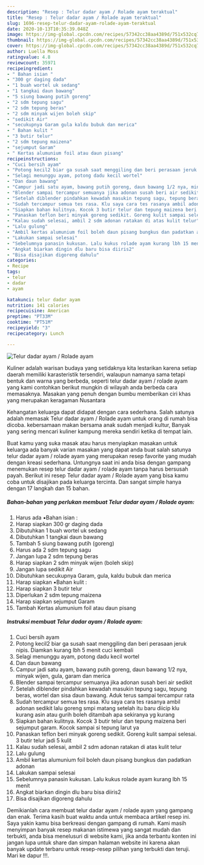 ```yaml
---
description: "Resep : Telur dadar ayam / Rolade ayam teraktual"
title: "Resep : Telur dadar ayam / Rolade ayam teraktual"
slug: 1696-resep-telur-dadar-ayam-rolade-ayam-teraktual
date: 2020-10-13T10:35:39.048Z
image: https://img-global.cpcdn.com/recipes/57342cc38aa4389d/751x532cq70/telur-dadar-ayam-rolade-ayam-foto-resep-utama.jpg
thumbnail: https://img-global.cpcdn.com/recipes/57342cc38aa4389d/751x532cq70/telur-dadar-ayam-rolade-ayam-foto-resep-utama.jpg
cover: https://img-global.cpcdn.com/recipes/57342cc38aa4389d/751x532cq70/telur-dadar-ayam-rolade-ayam-foto-resep-utama.jpg
author: Luella Moss
ratingvalue: 4.8
reviewcount: 35971
recipeingredient:
- " Bahan isian "
- "300 gr daging dada"
- "1 buah wortel uk sedang"
- "1 tangkai daun bawang"
- "5 siung bawang putih goreng"
- "2 sdm tepung sagu"
- "2 sdm tepung beras"
- "2 sdm minyak wijen boleh skip"
- "sedikit Air"
- "secukupnya Garam gula kaldu bubuk dan merica"
- " Bahan kulit "
- "3 butir telur"
- "2 sdm tepung maizena"
- "sejumput Garam"
- " Kertas alumunium foil atau daun pisang"
recipeinstructions:
- "Cuci bersih ayam"
- "Potong kecil2 biar ga susah saat menggiling dan beri perasaan jeruk nipis. Diamkan kurang lbh 5 menit cuci kembali"
- "Selagi menunggu ayam, potong dadu kecil wortel"
- "Dan daun bawang"
- "Campur jadi satu ayam, bawang putih goreng, daun bawang 1/2 nya, minyak wijen, gula, garam dan merica"
- "Blender sampai tercampur semuanya jika adonan susah beri air sedikit"
- "Setelah diblender pindahkan kewadah masukin tepung sagu, tepung beras, wortel dan sisa daun bawang. Aduk terus sampai tercampur rata"
- "Sudah tercampur semua tes rasa. Klu saya cara tes rasanya ambil adonan sedikit lalu goreng smpi matang setelah itu baru diicip klu kurang asin atau gurih boleh ditambah apa sekiranya yg kurang"
- "Siapkan bahan kulitnya. Kocok 3 butir telur dan tepung maizena beri sejumput garam. Kocok sampai si tepung larut ya"
- "Panaskan teflon beri minyak goreng sedikit. Goreng kulit sampai selesai. 3 butir telur jadi 5 kulit"
- "Kalau sudah selesai, ambil 2 sdm adonan ratakan di atas kulit telur"
- "Lalu gulung"
- "Ambil kertas alumunium foil boleh daun pisang bungkus dan padatkan adonan"
- "Lakukan sampai selesai"
- "Sebelumnya panasin kukusan. Lalu kukus rolade ayam kurang lbh 15 menit"
- "Angkat biarkan dingin dlu baru bisa diiris2"
- "Bisa disajikan digoreng dahulu"
categories:
- Recipe
tags:
- telur
- dadar
- ayam

katakunci: telur dadar ayam 
nutrition: 141 calories
recipecuisine: American
preptime: "PT33M"
cooktime: "PT51M"
recipeyield: "3"
recipecategory: Lunch

---
```



![Telur dadar ayam / Rolade ayam](https://img-global.cpcdn.com/recipes/57342cc38aa4389d/751x532cq70/telur-dadar-ayam-rolade-ayam-foto-resep-utama.jpg)

Kuliner adalah warisan budaya yang setidaknya kita lestarikan karena setiap daerah memiliki karasteristik tersendiri, walaupun namanya sama tetapi bentuk dan warna yang berbeda, seperti telur dadar ayam / rolade ayam yang kami contohkan berikut mungkin di wilayah anda berbeda cara memasaknya. Masakan yang penuh dengan bumbu memberikan ciri khas yang merupakan keragaman Nusantara

Kehangatan keluarga dapat didapat dengan cara sederhana. Salah satunya adalah memasak Telur dadar ayam / Rolade ayam untuk orang di rumah bisa dicoba. kebersamaan makan bersama anak sudah menjadi kultur, Banyak yang sering mencari kuliner kampung mereka sendiri ketika di tempat lain.



Buat kamu yang suka masak atau harus menyiapkan masakan untuk keluarga ada banyak varian masakan yang dapat anda buat salah satunya telur dadar ayam / rolade ayam yang merupakan resep favorite yang mudah dengan kreasi sederhana. Untungnya saat ini anda bisa dengan gampang menemukan resep telur dadar ayam / rolade ayam tanpa harus bersusah payah.
Berikut ini resep Telur dadar ayam / Rolade ayam yang bisa kamu coba untuk disajikan pada keluarga tercinta. Dan sangat simple hanya dengan 17 langkah dan 15 bahan.


<!--inarticleads1-->

##### Bahan-bahan yang perlukan membuat Telur dadar ayam / Rolade ayam:

1. Harus ada  ▪️Bahan isian :
1. Harap siapkan 300 gr daging dada
1. Dibutuhkan 1 buah wortel uk sedang
1. Dibutuhkan 1 tangkai daun bawang
1. Tambah 5 siung bawang putih (goreng)
1. Harus ada 2 sdm tepung sagu
1. Jangan lupa 2 sdm tepung beras
1. Harap siapkan 2 sdm minyak wijen (boleh skip)
1. Jangan lupa sedikit Air
1. Dibutuhkan secukupnya Garam, gula, kaldu bubuk dan merica
1. Harap siapkan  ▪️Bahan kulit :
1. Harap siapkan 3 butir telur
1. Diperlukan 2 sdm tepung maizena
1. Harap siapkan sejumput Garam
1. Tambah  Kertas alumunium foil atau daun pisang




<!--inarticleads2-->

##### Instruksi membuat  Telur dadar ayam / Rolade ayam:

1. Cuci bersih ayam
1. Potong kecil2 biar ga susah saat menggiling dan beri perasaan jeruk nipis. Diamkan kurang lbh 5 menit cuci kembali
1. Selagi menunggu ayam, potong dadu kecil wortel
1. Dan daun bawang
1. Campur jadi satu ayam, bawang putih goreng, daun bawang 1/2 nya, minyak wijen, gula, garam dan merica
1. Blender sampai tercampur semuanya jika adonan susah beri air sedikit
1. Setelah diblender pindahkan kewadah masukin tepung sagu, tepung beras, wortel dan sisa daun bawang. Aduk terus sampai tercampur rata
1. Sudah tercampur semua tes rasa. Klu saya cara tes rasanya ambil adonan sedikit lalu goreng smpi matang setelah itu baru diicip klu kurang asin atau gurih boleh ditambah apa sekiranya yg kurang
1. Siapkan bahan kulitnya. Kocok 3 butir telur dan tepung maizena beri sejumput garam. Kocok sampai si tepung larut ya
1. Panaskan teflon beri minyak goreng sedikit. Goreng kulit sampai selesai. 3 butir telur jadi 5 kulit
1. Kalau sudah selesai, ambil 2 sdm adonan ratakan di atas kulit telur
1. Lalu gulung
1. Ambil kertas alumunium foil boleh daun pisang bungkus dan padatkan adonan
1. Lakukan sampai selesai
1. Sebelumnya panasin kukusan. Lalu kukus rolade ayam kurang lbh 15 menit
1. Angkat biarkan dingin dlu baru bisa diiris2
1. Bisa disajikan digoreng dahulu




Demikianlah cara membuat telur dadar ayam / rolade ayam yang gampang dan enak. Terima kasih buat waktu anda untuk membaca artikel resep ini. Saya yakin kamu bisa berkreasi dengan gampang di rumah. Kami masih menyimpan banyak resep makanan istimewa yang sangat mudah dan terbukti, anda bisa menelusuri di website kami, jika anda terbantu konten ini jangan lupa untuk share dan simpan halaman website ini karena akan banyak update terbaru untuk resep-resep pilihan yang terbukti dan teruji. Mari ke dapur !!!. 
